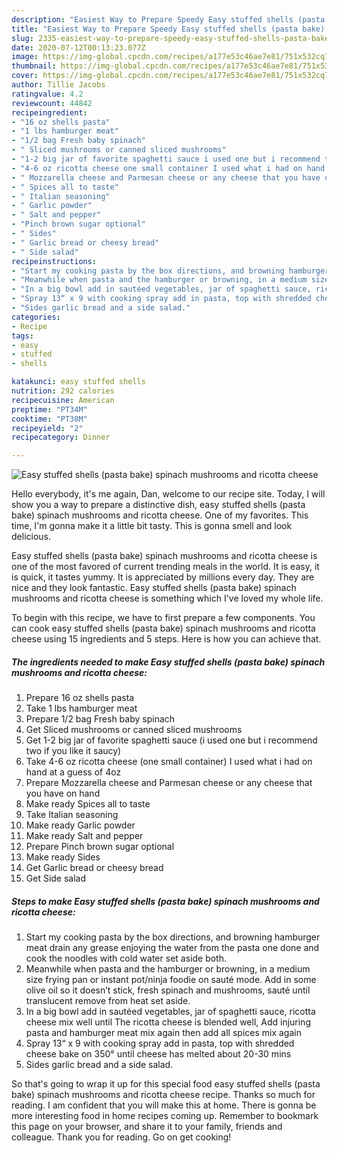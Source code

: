 ```yaml
---
description: "Easiest Way to Prepare Speedy Easy stuffed shells (pasta bake) spinach mushrooms and ricotta cheese"
title: "Easiest Way to Prepare Speedy Easy stuffed shells (pasta bake) spinach mushrooms and ricotta cheese"
slug: 2335-easiest-way-to-prepare-speedy-easy-stuffed-shells-pasta-bake-spinach-mushrooms-and-ricotta-cheese
date: 2020-07-12T00:13:23.077Z
image: https://img-global.cpcdn.com/recipes/a177e53c46ae7e81/751x532cq70/easy-stuffed-shells-pasta-bake-spinach-mushrooms-and-ricotta-cheese-recipe-main-photo.jpg
thumbnail: https://img-global.cpcdn.com/recipes/a177e53c46ae7e81/751x532cq70/easy-stuffed-shells-pasta-bake-spinach-mushrooms-and-ricotta-cheese-recipe-main-photo.jpg
cover: https://img-global.cpcdn.com/recipes/a177e53c46ae7e81/751x532cq70/easy-stuffed-shells-pasta-bake-spinach-mushrooms-and-ricotta-cheese-recipe-main-photo.jpg
author: Tillie Jacobs
ratingvalue: 4.2
reviewcount: 44842
recipeingredient:
- "16 oz shells pasta"
- "1 lbs hamburger meat"
- "1/2 bag Fresh baby spinach"
- " Sliced mushrooms or canned sliced mushrooms"
- "1-2 big jar of favorite spaghetti sauce i used one but i recommend two if you like it saucy"
- "4-6 oz ricotta cheese one small container I used what i had on hand at a guess of 4oz"
- " Mozzarella cheese and Parmesan cheese or any cheese that you have on hand"
- " Spices all to taste"
- " Italian seasoning"
- " Garlic powder"
- " Salt and pepper"
- "Pinch brown sugar optional"
- " Sides"
- " Garlic bread or cheesy bread"
- " Side salad"
recipeinstructions:
- "Start my cooking pasta by the box directions, and browning hamburger meat drain any grease enjoying the water from the pasta one done and cook the noodles with cold water set aside both."
- "Meanwhile when pasta and the hamburger or browning, in a medium size frying pan or instant pot/ninja foodie on sauté mode. Add in some olive oil so it doesn’t stick, fresh spinach and mushrooms, sauté until translucent remove from heat set aside."
- "In a big bowl add in sautéed vegetables, jar of spaghetti sauce, ricotta cheese mix well until The ricotta cheese is blended well, Add injuring pasta and hamburger meat mix again then add all spices mix again"
- "Spray 13“ x 9 with cooking spray add in pasta, top with shredded cheese bake on 350° until cheese has melted about 20-30 mins"
- "Sides garlic bread and a side salad."
categories:
- Recipe
tags:
- easy
- stuffed
- shells

katakunci: easy stuffed shells 
nutrition: 292 calories
recipecuisine: American
preptime: "PT34M"
cooktime: "PT38M"
recipeyield: "2"
recipecategory: Dinner

---
```



![Easy stuffed shells (pasta bake) spinach mushrooms and ricotta cheese](https://img-global.cpcdn.com/recipes/a177e53c46ae7e81/751x532cq70/easy-stuffed-shells-pasta-bake-spinach-mushrooms-and-ricotta-cheese-recipe-main-photo.jpg)

Hello everybody, it's me again, Dan, welcome to our recipe site. Today, I will show you a way to prepare a distinctive dish, easy stuffed shells (pasta bake) spinach mushrooms and ricotta cheese. One of my favorites. This time, I'm gonna make it a little bit tasty. This is gonna smell and look delicious.



Easy stuffed shells (pasta bake) spinach mushrooms and ricotta cheese is one of the most favored of current trending meals in the world. It is easy, it is quick, it tastes yummy. It is appreciated by millions every day. They are nice and they look fantastic. Easy stuffed shells (pasta bake) spinach mushrooms and ricotta cheese is something which I've loved my whole life.


To begin with this recipe, we have to first prepare a few components. You can cook easy stuffed shells (pasta bake) spinach mushrooms and ricotta cheese using 15 ingredients and 5 steps. Here is how you can achieve that.

<!--inarticleads1-->

##### The ingredients needed to make Easy stuffed shells (pasta bake) spinach mushrooms and ricotta cheese:

1. Prepare 16 oz shells pasta
1. Take 1 lbs hamburger meat
1. Prepare 1/2 bag Fresh baby spinach
1. Get  Sliced mushrooms or canned sliced mushrooms
1. Get 1-2 big jar of favorite spaghetti sauce (i used one but i recommend two if you like it saucy)
1. Take 4-6 oz ricotta cheese (one small container) I used what i had on hand at a guess of 4oz
1. Prepare  Mozzarella cheese and Parmesan cheese or any cheese that you have on hand
1. Make ready  Spices all to taste
1. Take  Italian seasoning
1. Make ready  Garlic powder
1. Make ready  Salt and pepper
1. Prepare Pinch brown sugar optional
1. Make ready  Sides
1. Get  Garlic bread or cheesy bread
1. Get  Side salad




<!--inarticleads2-->

##### Steps to make Easy stuffed shells (pasta bake) spinach mushrooms and ricotta cheese:

1. Start my cooking pasta by the box directions, and browning hamburger meat drain any grease enjoying the water from the pasta one done and cook the noodles with cold water set aside both.
1. Meanwhile when pasta and the hamburger or browning, in a medium size frying pan or instant pot/ninja foodie on sauté mode. Add in some olive oil so it doesn’t stick, fresh spinach and mushrooms, sauté until translucent remove from heat set aside.
1. In a big bowl add in sautéed vegetables, jar of spaghetti sauce, ricotta cheese mix well until The ricotta cheese is blended well, Add injuring pasta and hamburger meat mix again then add all spices mix again
1. Spray 13“ x 9 with cooking spray add in pasta, top with shredded cheese bake on 350° until cheese has melted about 20-30 mins
1. Sides garlic bread and a side salad.




So that's going to wrap it up for this special food easy stuffed shells (pasta bake) spinach mushrooms and ricotta cheese recipe. Thanks so much for reading. I am confident that you will make this at home. There is gonna be more interesting food in home recipes coming up. Remember to bookmark this page on your browser, and share it to your family, friends and colleague. Thank you for reading. Go on get cooking!
